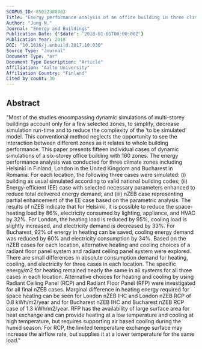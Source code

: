 ```yaml
---
SCOPUS_ID: 85032388303
Title: "Energy performance analysis of an office building in three climate zones"
Author: "Jung N."
Journal: "Energy and Buildings"
Publication Date: {'$date': '2018-01-01T00:00:00Z'}
Publication Year: 2018
DOI: "10.1016/j.enbuild.2017.10.030"
Source Type: "Journal"
Document Type: "ar"
Document Type Description: "Article"
Affiliation: "Aalto University"
Affiliation Country: "Finland"
Cited by count: 30
---
```


## Abstract
"Most of the studies encompassing dynamic simulations of multi-storey buildings account only for a few selected zones, to simplify, decrease simulation run-time and to reduce the complexity of the ‘to be simulated’ model. This conventional method neglects the opportunity to see the interaction between different zones as it relates to whole building performance. This paper presents fifteen individual cases of dynamic simulations of a six-storey office building with 160 zones. The energy performance analysis was conducted for three climate zones including Helsinki in Finland, London in the United Kingdom and Bucharest in Romania. For each location, the following three cases were simulated: (i) building as usual simulated according to valid national building codes; (ii) Energy-efficient (EE) case with selected necessary parameters enhanced to reduce total delivered energy demand; and (iii) nZEB case representing partial enhancement of the EE case based on the parametric analysis. The results of nZEB indicate that for Helsinki, it is possible to reduce the space-heating load by 86%, electricity consumed by lighting, appliance, and HVAC by 32%. For London, the heating load is reduced by 95%, cooling load is slightly increased, and electricity demand is decreased by 33%. For Bucharest, 92% of energy in heating can be saved, cooling energy demand was reduced by 60% and electricity consumption by 34%. Based on the nZEB cases for each location, alternative heating and cooling choices of a radiant floor panel system and radiant ceiling panel system were explored. There are small differences in absolute consumption demand for heating, cooling, and electricity for three cases in each location. The specific energy/m2 for heating remained nearly the same in all systems for all three cases in each location. Alternative choices for heating and cooling by using Radiant Ceiling Panel (RCP) and Radiant Floor Panel (RFP) were investigated for all final nZEB cases. Marginal difference in heating energy required for space heating can be seen for London nZEB IHC and London nZEB RCP of 0.8 kWh/m2/year and for Bucharest nZEB IHC and Bucharest nZEB RCP case of 1.3 kWh/m2/year. RFP has the availability of large surface area for heat exchange and can provide heating at a low temperature and cooling at high temperature, but requires supporting air based cooling during the humid season. For RCP, the limited temperature exchange surface may increase the airflow rate, but supplies it at a lower temperature for the same load."
